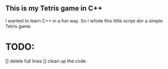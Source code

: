 ## This is my Tetris game in C++

I wanted to learn C++ in a fun way. So I whote this little script dor a simple Tetris game. 

# TODO:
[] delete full lines
[] clean up the code
